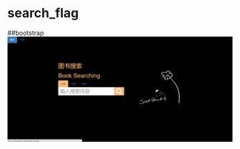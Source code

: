 # search_flag
##bootstrap
  
  ![image](https://github.com/mengyulee/search_flag/blob/master/view.png)
